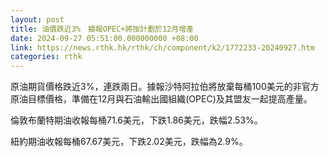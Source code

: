 ```yaml
---
layout: post
title: 油價跌近3%　據報OPEC+將按計劃於12月增產
date: 2024-09-27 05:51:00.000000000 +08:00
link: https://news.rthk.hk/rthk/ch/component/k2/1772233-20240927.htm
categories: rthk
---
```


原油期貨價格跌近3%，連跌兩日。據報沙特阿拉伯將放棄每桶100美元的非官方原油目標價格，準備在12月與石油輸出國組織(OPEC)及其盟友一起提高產量。

倫敦布蘭特期油收報每桶71.6美元，下跌1.86美元，跌幅2.53%。

紐約期油收報每桶67.67美元，下跌2.02美元，跌幅為2.9%。
